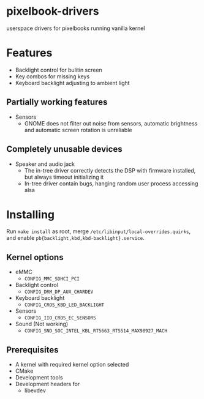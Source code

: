 # pixelbook-drivers
userspace drivers for pixelbooks running vanilla kernel

# Features

 * Backlight control for bulitin screen
 * Key combos for missing keys
 * Keyboard backlight adjusting to ambient light

## Partially working features

 * Sensors
   - GNOME does not filter out noise from sensors, automatic brightness and automatic screen rotation is unreliable

## Completely unusable devices

 * Speaker and audio jack
   - The in-tree driver correctly detects the DSP with firmware installed, but always timeout initializing it
   - In-tree driver contain bugs, hanging random user process accessing alsa

# Installing

Run `make install` as root, merge `/etc/libinput/local-overrides.quirks`, and enable `pb{backlight,kbd,kbd-backlight}.service`.

## Kernel options

 * eMMC
   - `CONFIG_MMC_SDHCI_PCI`
 * Backlight control
   - `CONFIG_DRM_DP_AUX_CHARDEV`
 * Keyboard backlight
   - `CONFIG_CROS_KBD_LED_BACKLIGHT`
 * Sensors
   - `CONFIG_IIO_CROS_EC_SENSORS`
 * Sound (Not working)
   - `CONFIG_SND_SOC_INTEL_KBL_RT5663_RT5514_MAX98927_MACH`

## Prerequisites

 * A kernel with required kernel option selected
 * CMake
 * Development tools
 * Development headers for
   - libevdev
